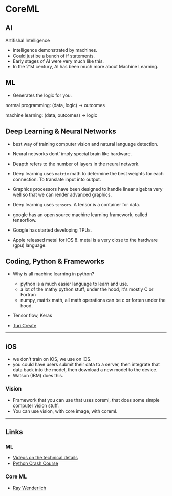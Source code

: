 # CoreML

## AI

Artifishal Intelligence 

- intelligence demonstrated by machines.
- Could just be a bunch of if statements.
- Early stages of AI were very much like this.
- In the 21st century, AI has been much more about Machine Learning.

## ML

- Generates the logic for you.

normal programming:
(data, logic) -> outcomes

machine learning:
(data, outcomes) -> logic

## Deep Learning & Neural Networks

- best way of training computer vision and natural language detection.
- Neural networks dont' imply special brain like hardware. 
- Deapth refers to the number of layers in the neural network.

- Deep learning uses `matrix` math to determine the best weights for each connection. To translate input into output.

- Graphics processors have been designed to handle linear algebra very well so that we can render advanced graphics.

- Deep learning uses `tensors`. A tensor is a container for data. 
- google has an open source machine learning framework, called tensorflow. 
- Google has started developing TPUs.

- Apple released metal for iOS 8. metal is a very close to the hardware (gpu) language. 

## Coding, Python & Frameworks

- Why is all machine learning in python?
  - python is a much easier language to learn and use. 
  - a lot of the mathy python stuff, under the hood, it's mostly C or Fortran
  - numpy, matrix math, all math operations can be c or fortan under the hood.

- Tensor flow, Keras

- [Turi Create](https://github.com/apple/turicreate/blob/master/README.md)

---

## iOS

- we don't train on iOS, we use on iOS.
- you could have users submit their data to a server, then integrate that data back into the model, then download a new model to the device.
- Watson (IBM) does this.

### Vision

- Framework that you can use that uses coreml, that does some simple computer vision stuff.
- You can use vision, with core image, with coreml. 

---

## Links

### ML

- [Videos on the technical details](https://www.youtube.com/playlist?list=PLZHQObOWTQDNU6R1_67000Dx_ZCJB-3pi)
- [Python Crash Course](https://machinelearningmastery.com/crash-course-python-machine-learning-developers/)

### Core ML

- [Ray Wenderlich](https://www.raywenderlich.com/164213/coreml-and-vision-machine-learning-in-ios-11-tutorial)